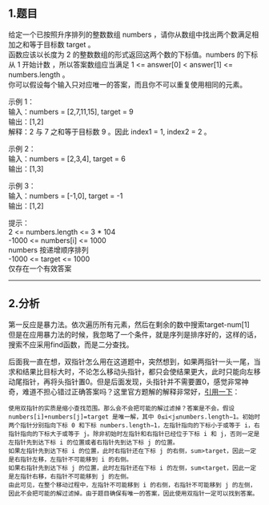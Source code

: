 ## 1.题目
给定一个已按照升序排列的整数数组 numbers ，请你从数组中找出两个数满足相加之和等于目标数 target 。  
函数应该以长度为 2 的整数数组的形式返回这两个数的下标值。numbers 的下标 从 1 开始计数 ，所以答案数组应当满足 1 <= answer[0] < answer[1] <= numbers.length 。  
你可以假设每个输入只对应唯一的答案，而且你不可以重复使用相同的元素。  

示例 1：  
输入：numbers = [2,7,11,15], target = 9  
输出：[1,2]  
解释：2 与 7 之和等于目标数 9 。因此 index1 = 1, index2 = 2 。  

示例 2：  
输入：numbers = [2,3,4], target = 6  
输出：[1,3]  

示例 3：  
输入：numbers = [-1,0], target = -1  
输出：[1,2]  

提示：  
2 <= numbers.length <= 3 * 104  
-1000 <= numbers[i] <= 1000  
numbers 按递增顺序排列  
-1000 <= target <= 1000  
仅存在一个有效答案  

---

## 2.分析
第一反应是暴力法。依次遍历所有元素，然后在剩余的数中搜索target-num[1]  
但是在应用暴力法的时候，我忽略了一个条件，就是序列是排序好的，这样的话，搜索不应采用find函数，而是二分查找。  

后面我一直在想，双指针怎么用在这道题中，突然想到，如果两指针一头一尾，当求和结果比目标大时，不论怎么移动头指针，都只会使结果更大，此时只能向左移动尾指针，再将头指针置0。但是后面发现，头指针并不需要置0，感觉非常神奇，难道不担心错过正确答案吗？这里官方题解的解释非常好，[引用一下](https://leetcode-cn.com/problems/two-sum-ii-input-array-is-sorted/solution/liang-shu-zhi-he-ii-shu-ru-you-xu-shu-zu-by-leet-2/)：
```
使用双指针的实质是缩小查找范围。那么会不会把可能的解过滤掉？答案是不会。假设 numbers[i]+numbers[j]=target 是唯一解，其中 0≤i<j≤numbers.length−1。初始时两个指针分别指向下标 0 和下标 numbers.length−1，左指针指向的下标小于或等于 i，右指针指向的下标大于或等于 j。除非初始时左指针和右指针已经位于下标 i 和 j，否则一定是左指针先到达下标 i 的位置或者右指针先到达下标 j 的位置。
如果左指针先到达下标 i 的位置，此时右指针还在下标 j 的右侧，sum>target，因此一定是右指针左移，左指针不可能移到 i 的右侧。
如果右指针先到达下标 j 的位置，此时左指针还在下标 i 的左侧，sum<target，因此一定是左指针右移，右指针不可能移到 j 的左侧。
由此可见，在整个移动过程中，左指针不可能移到 i 的右侧，右指针不可能移到 j 的左侧，因此不会把可能的解过滤掉。由于题目确保有唯一的答案，因此使用双指针一定可以找到答案。
```